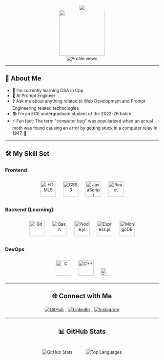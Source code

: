 <div align="center">
  <img src="https://readme-typing-svg.herokuapp.com?font=Dancing+Script&color=B13FDAFF&size=32&center=true&vCenter=true&width=700&height=150&lines=Hi+👋,+me+my+self+Ravi+Ranjan+Kumar;Web+Developer"/>
  <br/>
  <img src="https://blog.rapidapi.com/wp-content/uploads/2017/01/octocat.gif" align="center" height="150" width="150" />
  <br/>
  <img src="https://komarev.com/ghpvc/?username=RaviRanjanKumar8904&&style=flat-square" alt="Profile views" />
</div>  

---

## 🌟 About Me

- 🌱 I’m currently learning DSA in Cpp
- 🤖 AI Prompt Engineer
- ❓ Ask me about anything related to Web Development and Prompt Engineering related technologies
- 📚 I’m an ECE undergraduate student of the 2022-26 batch
- ⚡ Fun fact: The term "computer bug" was popularized when an actual moth was found causing an error by getting stuck in a computer relay in 1947. 🐛

---

## 🛠 My Skill Set

### Frontend
<div align="center">
  <img src="https://profilinator.rishav.dev/skills-assets/html5-original-wordmark.svg" alt="HTML5" height="50" style="margin: 10px;" />  
  <img src="https://profilinator.rishav.dev/skills-assets/css3-original-wordmark.svg" alt="CSS3" height="50" style="margin: 10px;" />  
  <img src="https://profilinator.rishav.dev/skills-assets/javascript-original.svg" alt="JavaScript" height="50" style="margin: 10px;" />  
  <img src="https://profilinator.rishav.dev/skills-assets/react-original-wordmark.svg" alt="React" height="50" style="margin: 10px;" />  
</div>

### Backend {Learning}
<div align="center">  
  <img src="https://profilinator.rishav.dev/skills-assets/git-scm-icon.svg" alt="Git" height="50" style="margin: 10px;" />  
  <img src="https://profilinator.rishav.dev/skills-assets/gnu_bash-icon.svg" alt="Bash" height="50" style="margin: 10px;" />  
  <img src="https://profilinator.rishav.dev/skills-assets/nodejs-original-wordmark.svg" alt="Node.js" height="50" style="margin: 10px;" />  
  <img src="https://profilinator.rishav.dev/skills-assets/express-original-wordmark.svg" alt="Express.js" height="50" style="margin: 10px;" />  
  <img src="https://profilinator.rishav.dev/skills-assets/mongodb-original-wordmark.svg" alt="MongoDB" height="50" style="margin: 10px;" />  
</div>

### DevOps
<div align="center">  
  <img src="https://profilinator.rishav.dev/skills-assets/c-original.svg" alt="C" height="50" style="margin: 10px;" />  
  <img src="https://profilinator.rishav.dev/skills-assets/cplusplus-original.svg" alt="C++" height="50" style="margin: 10px;" /> 
  <img src="https://camo.githubusercontent.com/caebdfcd25d2ada18008fcd3eda4cdab45248d8573b5ca42beb009946e3a7126/68747470733a2f2f696d672e736869656c64732e696f2f62616467652f626173685f7363726970742d2532333132313031312e7376673f7374796c653d706c6173746963266c6f676f3d676e752d62617368266c6f676f436f6c6f723d7768697465" alt="C++" height="25" style="margin: 10px;" /> 
  


---

## 🌐 Connect with Me

<div align="center">
  <a href="https://github.com/RaviRanjanKumar8904" target="_blank">
    <img src="https://img.shields.io/badge/github-%2324292e.svg?&style=for-the-badge&logo=github&logoColor=white" alt="GitHub" style="margin: 5px;" />
  </a>
  <a href="https://www.linkedin.com/in/raviranjankumar8904/" target="_blank">
    <img src="https://img.shields.io/badge/linkedin-%231E77B5.svg?&style=for-the-badge&logo=linkedin&logoColor=white" alt="LinkedIn" style="margin: 5px;" />
  </a>
  <a href="https://www.instagram.com/rvi.jpg/" target="_blank">
    <img src="https://img.shields.io/badge/instagram-%23000000.svg?&style=for-the-badge&logo=instagram&logoColor=white" alt="Instagram" style="margin: 5px;" />
  </a>
</div>

---

## 📊 GitHub Stats

<div align="center">
  <img src="https://github-readme-stats.vercel.app/api?username=RaviRanjanKumar8904&show_icons=true&count_private=true&hide_border=true" alt="GitHub Stats" style="margin: 20px;" />
  <img src="https://github-readme-stats.vercel.app/api/top-langs/?username=RaviRanjanKumar8904&hide_border=true&layout=compact" alt="Top Languages" style="margin: 20px;" />
</div>